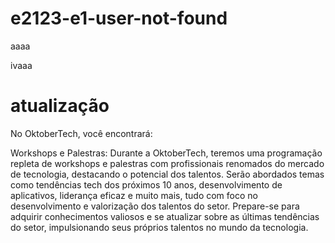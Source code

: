# e2123-e1-user-not-found

aaaa

ivaaa
# atualização 
No OktoberTech, você encontrará:

Workshops e Palestras: Durante a OktoberTech, teremos uma programação repleta de workshops e palestras com profissionais renomados do mercado de tecnologia, destacando o potencial dos talentos. Serão abordados temas como tendências tech dos próximos 10 anos, desenvolvimento de aplicativos, liderança eficaz e muito mais, tudo com foco no desenvolvimento e valorização dos talentos do setor. Prepare-se para adquirir conhecimentos valiosos e se atualizar sobre as últimas tendências do setor, impulsionando seus próprios talentos no mundo da tecnologia.